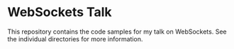 # WebSockets Talk

This repository contains the code samples for my talk on WebSockets.
See the individual directories for more information.
